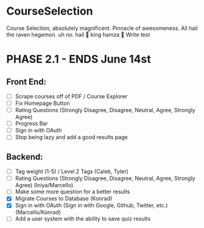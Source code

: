 # CourseSelection

Course Selection, absolutely magnificent. Pinnacle of awesomeness.
All hail the raven hegemon. uh no. hail 👑 king hamza 👑
Write test


# PHASE 2.1 - ENDS June 14st
## Front End:
- [ ] Scrape courses off of PDF / Course Explorer 
- [ ] Fix Homepage Button
- [ ] Rating Questions (Strongly Disagree, Disagree, Neutral, Agree, Strongly Agree)
- [ ] Progress Bar
- [ ] Sign in with OAuth
- [ ] Stop being lazy and add a good results page
## Backend:
- [ ] Tag weight (1-5) / Level 2 Tags (Caleb, Tyler)
- [ ] Rating Questions (Strongly Disagree, Disagree, Neutral, Agree, Strongly Agree) (Iniya/Marcello)
- [ ] Make some more question for a better results
- [x] Migrate Courses to Database (Konrad)
- [x] Sign in with OAuth (Sign in with Google, Github, Twitter, etc.) (Marcello/Konrad)
- [ ] Add a user system with the ability to save quiz results
